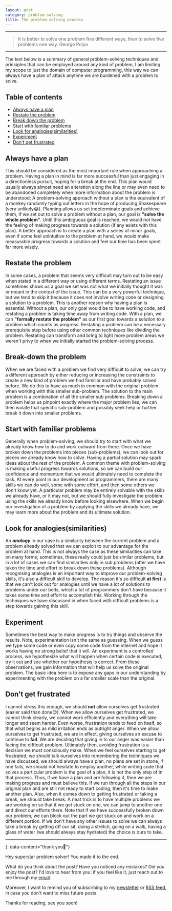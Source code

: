 ```yaml
---
layout: post
category: problem-solving
title: The problem-solving process
---
```


---
> It is better to solve one problem five different ways, than to solve five problems one way. George Polya


---

The text below is a summary of general problem-solving techniques and principles that can be employed
around any kind of problem, I am limiting my scope to just the domain of computer programming, this way we can always
have a plan of attack anytime we are burdened with a problem to solve.

## Table of contents

- [Always have a plan](#always-have-a-plan)
- [Restate the problem](#restate-the-problem)
- [Break down the problem](#break-down-the-problem)
- [Start with familiar problems](#start-with-familiar-problems)
- [Look for analogies(similarities)](#look-for-analogiessimilarities)
- [Experiment](#experiment)
- [Don't get frustrated](#dont-get-frustrated)

## Always have a plan

This should be considered as the most important rule when approaching a problem. Having a plan in mind is far more
successful than just engaging in a directionless pursuit, hoping for a break at the end. This plan would usually always
almost need an alteration along the line or may even need to be abandoned completely when more information about the
problem is understood; A problem-solving approach without a plan is the equivalent of a monkey randomly typing out
letters in the hope of producing Shakespeare (very unlikely😂). Planning allows us set indeterminate goals and achieve
them, If we set out to solve a problem without a plan, our goal is **"solve the whole problem"**. Until this ambiguous
goal is reached, we would not have the feeling of making progress towards a solution (if any exists with this plan). A
better approach is to create a plan with a series of minor goals, even if some feel unintuitive to the problem at hand,
we would make measurable progress towards a solution and feel our time has been spent far more wisely.

## Restate the problem

In some cases, a problem that seems very difficult may turn out to be easy when stated in a different way or using
different terms. Restating an issue sometimes shows us a goal we set was not what we initially thought it was or meant
in the context of the issue. This can be a very powerful technique, but we tend to skip it because it does not involve
writing code or designing a solution to a problem. This is another reason why having a plan is essential. Without a
plan, our only goal would be to have working code, and restating a problem is taking time away from writing code. With a
plan, we can **"formally restate the problem"** as our first goal towards a solution to a problem which counts as
progress. Restating a problem can be a necessary prerequisite step before using other common techniques like dividing
the problem. Restating can transform and bring to light more problem areas we weren't privy to when we initially started
the problem-solving process.

## Break-down the problem

When we are faced with a problem we find very difficult to solve, we can try a different approach by either reducing or
increasing the constraints to create a new kind of problem we find familiar and have probably solved before. We do this
to have as much in common with the original problem when working with this smaller sub-problem. The solution to the main
problem is a combination of all the smaller sub problems. Breaking down a problem helps us pinpoint exactly where the
major problem lies, we can then isolate that specific sub-problem and possibly seek help or further break it down into
smaller problems.

## Start with familiar problems

Generally when problem-solving, we should try to start with what we already know how to do and work outward from there.
Once we have broken down the problems into pieces (sub-problems), we can look out for pieces we already know how to
solve. Having a partial solution may spark ideas about the rest of the problem. A common theme with problem-solving is
making useful progress towards solutions, so we can build our confidence and momentum that we would ultimately need to
complete the task. At every point in our development as programmers, there are many skills we can do well, some with
some effort, and then some others we don't know yet. A particular problem may be entirely solvable with the skills we
already have, or it may not, but we should fully investigate the problem using the skills we already know before looking
elsewhere. When we begin our investigation of a problem by applying the skills we already have, we may learn more about
the problem and its ultimate solution.

## Look for analogies(similarities)

An _**analogy**_ in our case is a similarity between the current problem and a problem already solved that we can
exploit to our advantage for the problem at hand. This is not always the case as these similarities can take on many
forms;
sometimes, these really could just be similar problems, but in a lot of cases we can find similarities only in sub
problems (after we have taken the time and effort to break down these problems). Although recognising analogies is an
important way to improve our problem-solving skills, it's also a difficult skill to develop. The reason it's so
difficult **at first** is that we can't look out for analogies until we have a lot of solutions to problems under our
belts, which a lot of programmers don't have because it takes some time and effort to accomplish this. Working through
the techniques we have discussed in when faced with difficult problems is a step towards gaining this skill.

## Experiment

Sometimes the best way to make progress is to try things and observe the results. Note, experimentation isn't the same
as
guessing. When we guess we type some code or even copy some code from the internet and hope it works having no strong
belief that it will. An experiment is s controlled process, we hypothesize what will happen when certain code is
executed, try it out and see whether our hypothesis is correct. From these observations, we gain information that will
help us solve the original problem. The basic idea here is to expose any gaps in our understanding by experimenting with
the problem on a far smaller scale than the original.

## Don't get frustrated

I cannot stress this enough, we should **not** allow ourselves get frustrated (easier said than done😌). When we allow
ourselves get frustrated, we cannot think clearly, we cannot work efficiently and everything will take longer and seem
harder. Even worse, frustration tends to feed on itself, so that what begins as mild irritation ends as outright anger.
When we allow ourselves to get frustrated, we are in effect, giving ourselves an excuse to continue to **fail**. We are
deciding that giving in to our anger was easier than facing the difficult problem. Ultimately then, avoiding frustration
is a decision we must consciously make. When we feel ourselves starting to get frustrated, we should talk ourselves into
remembering the techniques we have discussed, we should always have a plan, no plans are set in stone, if one fails, we
should not hesitate to employ another, while writing code that solves a particular problem is the goal of a
plan, it is not the only step of in that process. Thus, if we have a plan and are following it, then we are making
progress and must believe this. If we run through all the steps in our original plan and are still not ready to start
coding,
then it's time to make another plan. Also, when it comes down to getting frustrated or taking a break, we should take
break. A neat trick is to have multiple problems we are working on so that if we get stuck on one, we can jump to
another one and direct our efforts there. Note that if we have successfully broken down our problem, we can block out
the part we got stuck on and work on a different portion. If we don't have any other issues to solve we can always
take a break by getting off our sit, doing a stretch, going on a walk, having a glass of water (we should always stay
hydrated) the choice is ours to take.



---
{: data-content="thank you👏"}

Hey superstar problem solver! You made it to the end.

What do you think about the post? Have you noticed any mistakes? Did you enjoy the post? I'd love to hear from you: if
you feel like it, just reach out to me through my [email](mailto:lamar.grimah@gmail.com).

Moreover, I want to remind you of subscribing to my [newsletter](https://tinyletter.com/thenorthstar)
or [RSS feed](/feed.xml), in case you don't want to miss future posts.

Thanks for reading, see you soon!